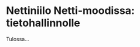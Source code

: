 # Nettiniilo Netti-moodissa: tietohallinnolle

Tulossa...

<!--
## Nettiniilon palauttaminen tehdasasetuksiin

Nettiniilo on mahdollista palauttaa viimeisimmän ohjelmistopäivityksen mukaiseen tehdasasetustilaan. Tehdasasetusten palauttaminen asettaa kaikki salasanat ja muut asetukset oletusarvoihinsa.

Tehdasasetusten palauttaminen tapahtuu seuraavasti:

1. Käynnistä Nettiniilo ja odota, että WLAN-valo syttyy.
2. Pidä Nettiniilon pohjassa oleva `Reset`-näppäin pohjassa vähintään 8 sekunnin ajan.
3. Vapauta Reset-näppäin.
4. Odota, että Nettiniilo käynnistyy nyt uudestaan. Tehdasasetukset ovat palautuneet.


* Jos koulun koneilla käytössä proxy- eli välityspalvelin, on se otettava koneelta pois päältä, jotta Nettiniilon Netti-moodia voi käyttää

* Käytettävä IP-osoiteavaruus
* WiFi Analyzer
* Monta Nettiniiloa samassa tilassa
* Monta eri koetta Abitti-moodissa yhdessä Nettiniilolla (kyllä, kunhan Abitti-palvelin tukee)
-->